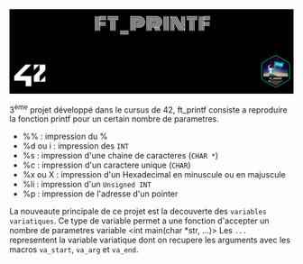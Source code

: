 <picture>
<img alt="Entête du dépôt ft_printf." src="https://github.com/Paype67210/ft_printf_42_Mulhouse/blob/main/Tools/cover-ft_printf.png">
</picture>

3<sup>ème</sup> projet développé dans le cursus de 42, ft_printf consiste a reproduire la fonction printf pour un certain nombre de parametres.
+ %%		: impression du %
+ %d ou i	: impression des `INT`
+ %s		: impression d'une chaine de caracteres (`CHAR *`)
+ %c		: impression d'un caractere unique (`CHAR`)
+ %x ou X	: impression d'un Hexadecimal en minuscule ou en majuscule
+ %li		: impression d'un `Unsigned INT`
+ %p		: impression de l'adresse d'un pointer

La nouveaute principale de ce projet est la decouverte des `variables variatiques`.
Ce type de variable permet a une fonction d'accepter un nombre de parametres variable
<int	main(char *str, ...)>
Les `...` representent la variable variatique dont on recupere les arguments avec les macros `va_start`, `va_arg` et `va_end`.


